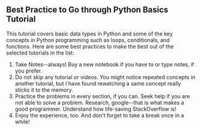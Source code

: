 ## Best Practice to Go through Python Basics Tutorial

This tutorial covers basic data types in Python and some of the key concepts in Python programming such as loops, conditionals, and functions. Here are some best practices to make the best out of the selected tutorials in the list:

1. Take Notes--always! Buy a new notebook if you have to or type notes, if you prefer.
2. Do not skip any tutorial or videos. You might notice repeated concepts in another tutorial, but I have found rewatching a same concept really sticks it to the memory.
3. Practice the problems in every section, if you can. Seek help if you are not able to solve a problem. Research, google--that is what makes a good programmer. Understand how life-saving StackOverflow is!
4. Enjoy the experience, too. And don't forget to take a break once in a while!

